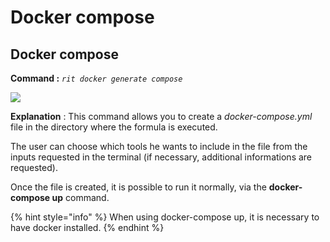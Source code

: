 # Docker compose

## Docker compose

**Command :** _`rit docker generate compose`_

![](https://lh6.googleusercontent.com/X5kec7ahhVEKNLx8CBJZhZuX7c_yiDcRe4ZJuEcziuGYMgunrFtx82Kq56SNti6DQsB9FK0iNSOG4ALQ-qAbC6TFVllIsksWuQpeRe0jZoDO-1Bmfp2QTvyFloAyFvFG42_O0NWN)

**Explanation** : This command allows you to create a _docker-compose.yml_ file in the directory where the formula is executed. 

The user can choose which tools he wants to include in the file from the inputs requested in the terminal \(if necessary, additional informations are requested\). 

Once the file is created, it is possible to run it normally, via the **docker-compose up** command.

{% hint style="info" %}
When using docker-compose up, it is necessary to have docker installed. 
{% endhint %}

